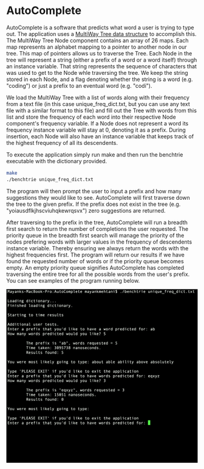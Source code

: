 # AutoComplete
AutoComplete is a software that predicts what word a user is trying to type out. The application uses a [MultiWay Tree  data structure](https://en.wikipedia.org/wiki/M-ary_tree) to accomplish this. The MultiWay Tree Node component contains an array of 26 maps. Each map represents an alphabet mapping to a pointer to another node in our tree. This map of pointers allows us to traverse the Tree. Each Node in the tree will represent a string (either a prefix of a word or a word itself) through an instance variable. That string represents the sequence of characters that was used to get to the Node whle traversing the tree. We keep the string stored in each Node, and a flag denoting whether the string is a word (e.g. "coding") or just a prefix to an eventual word (e.g. "codi").

We load the MultiWay Tree with a list of words along with their frequency from a text file (in this case unique_freq_dict.txt, but you can use any text file with a similar format to this file) and fill out the Tree with words from this list and store the frequency of each word into their respective Node component's frequency variable. If a Node does not represent a word its frequency instance variable will stay at 0, denoting it as a prefix. During insertion, each Node will also have an instance variable that keeps track of the highest frequency of all its descendents.

To execute the application simply run make and then run the benchtrie executable with the dictionary provided.

```sh
make
./benchtrie unique_freq_dict.txt
```

The program will then prompt the user to input a prefix and how many suggestions they would like to see. AutoComplete will first traverse down the tree to the given prefix. If the prefix does not exist in the tree (e.g. "yoiausdflkjhscviuhqkewrqsvx") zero suggestions are returned.

After traversing to the prefix in the tree, AutoComplete will run a breadth first search to return the number of completions the user requested. The priority queue in the breadth first search will manage the priority of the nodes prefering words with  larger values in the frequency of descendents instance variable. Thereby ensuring we always return the words with the highest frequencies first. The program will return our results if we have found the requested number of words or if the priority queue becomes empty. An empty priority queue signifies AutoComplete has completed traversing the entire tree for all the possible words from the user's prefix. You can see examples of the program running below.


![AutoComplete running](https://github.com/mayankmehtani/AutoComplete/blob/master/example.png)
